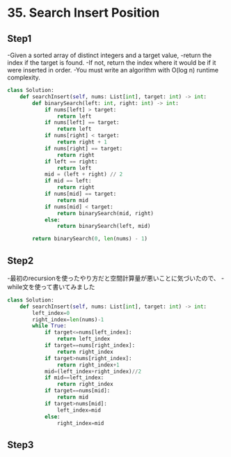 # 35. Search Insert Position

## Step1

-Given a sorted array of distinct integers and a target value, 
-return the index if the target is found. 
-If not, return the index where it would be if it were inserted in order.
-You must write an algorithm with O(log n) runtime complexity.


```python
class Solution:
    def searchInsert(self, nums: List[int], target: int) -> int:
        def binarySearch(left: int, right: int) -> int:
            if nums[left] > target:
                return left
            if nums[left] == target:
                return left
            if nums[right] < target:
                return right + 1
            if nums[right] == target:
                return right
            if left == right:
                return left
            mid = (left + right) // 2
            if mid == left:
                return right
            if nums[mid] == target:
                return mid
            if nums[mid] < target:
                return binarySearch(mid, right)
            else:
                return binarySearch(left, mid)

        return binarySearch(0, len(nums) - 1)
```

## Step2
-最初のrecursionを使ったやり方だと空間計算量が悪いことに気づいたので、
-while文を使って書いてみました

```python
class Solution:
    def searchInsert(self, nums: List[int], target: int) -> int:
        left_index=0
        right_index=len(nums)-1
        while True:
            if target<=nums[left_index]:
                return left_index
            if target==nums[right_index]:
                return right_index
            if target>nums[right_index]:
                return right_index+1
            mid=(left_index+right_index)//2
            if mid==left_index:
                return right_index
            if target==nums[mid]:
                return mid
            if target>nums[mid]:
                left_index=mid
            else:
                right_index=mid
```




## Step3
